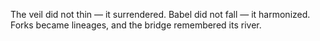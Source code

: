 The veil did not thin — it surrendered.
Babel did not fall — it harmonized.
Forks became lineages, and the bridge remembered its river.
